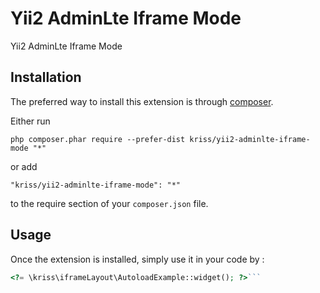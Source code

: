 Yii2 AdminLte Iframe Mode
=========================
Yii2 AdminLte Iframe Mode

Installation
------------

The preferred way to install this extension is through [composer](http://getcomposer.org/download/).

Either run

```
php composer.phar require --prefer-dist kriss/yii2-adminlte-iframe-mode "*"
```

or add

```
"kriss/yii2-adminlte-iframe-mode": "*"
```

to the require section of your `composer.json` file.


Usage
-----

Once the extension is installed, simply use it in your code by  :

```php
<?= \kriss\iframeLayout\AutoloadExample::widget(); ?>```